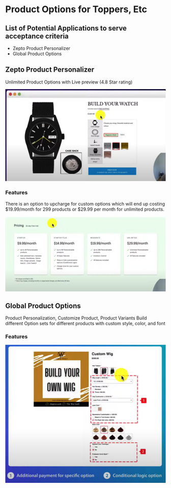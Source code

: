 # Product Options for Toppers, Etc

## List of Potential Applications to serve acceptance criteria
- Zepto Product Personalizer
- Global Product Options

## Zepto Product Personalizer
Unlimited Product Options with Live preview (4.8 Star rating)

<img src="./assets/zepto/zepto.png" alt="Zepto" width="600">

### Features 
There is an option to upcharge for custom options which will end up costing $19.99/month for 299 products or $29.99 per month for unlimited products.

<img src="./assets/zepto/zeptoPricing.png" alt="zepto-pricing" width="600">

## Global Product Options
Product Personalization, Customize Product, Product Variants
    Build different Option sets for different products with custom style, color, and font

### Features

<img src="./assets/globalProductOptions/product_option.png" alt="global-product-options" width="600">

